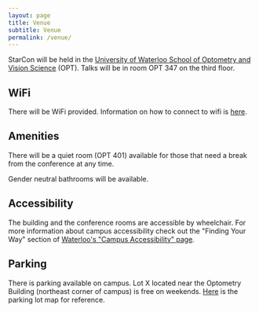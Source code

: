```yaml
---
layout: page
title: Venue
subtitle: Venue
permalink: /venue/
---
```


StarCon will be held in the [University of Waterloo School of Optometry and Vision Science](https://www.google.com/maps/place/School+of+Optometry+and+Vision+Science/@43.4755575,-80.5455983,15z/data=!4m2!3m1!1s0x0:0xb34254f15d15b6b1?sa=X&ved=2ahUKEwjKusuX14zeAhVKFzQIHcRBBWQQ_BIwEXoECAcQCw) (OPT). Talks will be in room OPT 347 on the third floor.

## WiFi

There will be WiFi provided. Information on how to connect to wifi is [here](/wifi).

## Amenities

There will be a quiet room (OPT 401) available for those that need a break from the conference at any time.

Gender neutral bathrooms will be available.

## Accessibility

The building and the conference rooms are accessible by wheelchair. For more information about campus accessibility check out the "Finding Your Way" section of [Waterloo's "Campus Accessibility" page](https://uwaterloo.ca/human-resources/accessibility/campus-accessibility).

## Parking

There is parking available on campus. Lot X located near the Optometry Building (northeast corner of campus) is free on weekends. [Here](https://uwaterloo.ca/map/pdf/map_colour.pdf) is the parking lot map for reference.
